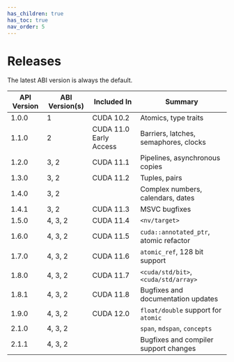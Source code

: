 ```yaml
---
has_children: true
has_toc: true
nav_order: 5
---
```


# Releases

The latest ABI version is always the default.

| API Version | ABI Version(s)  | Included In            | Summary                               |
|-------------|-----------------|------------------------|---------------------------------------|
| 1.0.0       | 1               | CUDA 10.2              | Atomics, type traits                  |
| 1.1.0       | 2               | CUDA 11.0 Early Access | Barriers, latches, semaphores, clocks |
| 1.2.0       | 3, 2            | CUDA 11.1              | Pipelines, asynchronous copies        |
| 1.3.0       | 3, 2            | CUDA 11.2              | Tuples, pairs                         |
| 1.4.0       | 3, 2            |                        | Complex numbers, calendars, dates     |
| 1.4.1       | 3, 2            | CUDA 11.3              | MSVC bugfixes                         |
| 1.5.0       | 4, 3, 2         | CUDA 11.4              | `<nv/target>`                         |
| 1.6.0       | 4, 3, 2         | CUDA 11.5              | `cuda::annotated_ptr`, atomic refactor|
| 1.7.0       | 4, 3, 2         | CUDA 11.6              | `atomic_ref`, 128 bit support         |
| 1.8.0       | 4, 3, 2         | CUDA 11.7              | `<cuda/std/bit>`, `<cuda/std/array>`  |
| 1.8.1       | 4, 3, 2         | CUDA 11.8              | Bugfixes and documentation updates    |
| 1.9.0       | 4, 3, 2         | CUDA 12.0              | `float/double` support for `atomic`   |
| 2.1.0       | 4, 3, 2         |                        | `span`, `mdspan`, `concepts`          |
| 2.1.1       | 4, 3, 2         |                        | Bugfixes and compiler support changes |
